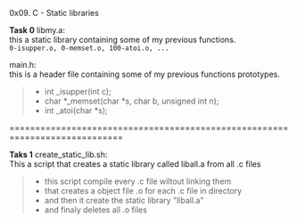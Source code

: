 0x09. C - Static libraries

**Task 0**
libmy.a:  
this a static library containing some of my previous functions.  
`0-isupper.o, 0-memset.o, 100-atoi.o, ...`  

main.h:  
this is a header file containing some of my previous functions prototypes.  
> * int _isupper(int c);  
> * char *_memset(char *s, char b, unsigned int n);  
> * int _atoi(char *s);  

============================================================================

**Taks 1**
create_static_lib.sh:  
This a script that creates a static library called liball.a from all .c files
> * this script compile every .c file wiltout linking them  
> * that creates a object file .o for each .c file in directory  
> * and then it create the static library "liball.a"  
> * and finaly deletes all .o files  

